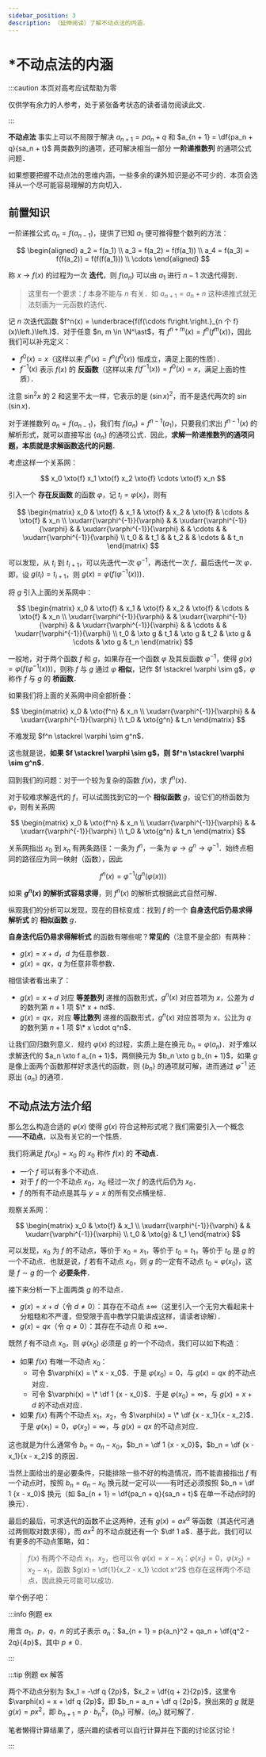 ```yaml
---
sidebar_position: 3
description: （延伸阅读）了解不动点法的内涵．
---
```


# *不动点法的内涵

:::caution 本页对高考应试帮助为零

仅供学有余力的人参考，处于紧张备考状态的读者请勿阅读此文．

:::

**不动点法** 事实上可以不局限于解决 $a_{n + 1} = pa_n + q$ 和 $a_{n + 1} = \df{pa_n + q}{sa_n + t}$ 两类数列的通项，还可解决相当一部分 **一阶递推数列** 的通项公式问题．

如果想要把握不动点法的思维内涵，一些多余的课外知识是必不可少的．本页会选择从一个尽可能容易理解的方向切入．

## 前置知识

一阶递推公式 $a_n = f(a_{n - 1})$，提供了已知 $a_1$ 便可推得整个数列的方法：

$$
\begin{aligned}
a_2 = f(a_1) \\
a_3 = f(a_2) = f(f(a_1)) \\
a_4 = f(a_3) = f(f(a_2)) = f(f(f(a_1))) \\
\cdots
\end{aligned}
$$

称 $x \to f(x)$ 的过程为一次 **迭代**，则 $f(a_n)$ 可以由 $a_1$ 进行 $n - 1$ 次迭代得到．

> 这里有一个要求：$f$ 本身不能与 $n$ 有关．如 $a_{n + 1} = a_n + n$ 这种递推式就无法刻画为一元函数的迭代．

记 $n$ 次迭代函数 $f^n(x) = \underbrace{f(f(\cdots f\right.\right.}_{n 个 f}(x)\left.)\left.)$．对于任意 $n, m \in \N^\ast$，有 $f^{n + m}(x) = f^n(f^m(x))$，因此我们可以补充定义：

- $f^0(x) = x$（这样以来 $f^n(x) = f^n(f^0(x))$ 恒成立，满足上面的性质）．
- $f^{-1}(x)$ 表示 $f(x)$ 的 **反函数**（这样以来 $f(f^{-1}(x)) = f^0(x) = x$，满足上面的性质）．

注意 $\sin^2 x$ 的 $2$ 和这里不太一样，它表示的是 $(\sin x)^2$，而不是迭代两次的 $\sin(\sin x)$．

对于递推数列 $a_n = f(a_{n - 1})$，我们有 $f(a_n) = f^{n - 1}(a_1)$，只要我们求出 $f^{n - 1}(x)$ 的解析形式，就可以直接写出 $\{a_n\}$ 的通项公式．因此，**求解一阶递推数列的通项问题，本质就是求解函数迭代的问题**．

考虑这样一个关系网：

$$
x_0 \xto{f} x_1 \xto{f} x_2 \xto{f} \cdots \xto{f} x_n
$$

引入一个 **存在反函数** 的函数 $\varphi$，记 $t_i = \varphi(x_i)$，则有

$$
\begin{matrix}
x_0 & \xto{f} & x_1 & \xto{f} & x_2 & \xto{f} & \cdots & \xto{f} & x_n \\
\xudarr{\varphi^{-1}}{\varphi} & & \xudarr{\varphi^{-1}}{\varphi} & & \xudarr{\varphi^{-1}}{\varphi} & & \cdots & & \xudarr{\varphi^{-1}}{\varphi} \\
t_0 & & t_1 & & t_2 & & \cdots & & t_n
\end{matrix}
$$

可以发现，从 $t_i$ 到 $t_{i + 1}$，可以先迭代一次 $\varphi^{-1}$，再迭代一次 $f$，最后迭代一次 $\varphi$．即，设 $g(t_i) = t_{i + 1}$，则 $g(x) = \varphi(f(\varphi^{-1}(x)))$．

将 $g$ 引入上面的关系网中：

$$
\begin{matrix}
x_0 & \xto{f} & x_1 & \xto{f} & x_2 & \xto{f} & \cdots & \xto{f} & x_n \\
\xudarr{\varphi^{-1}}{\varphi} & & \xudarr{\varphi^{-1}}{\varphi} & & \xudarr{\varphi^{-1}}{\varphi} & & \cdots & & \xudarr{\varphi^{-1}}{\varphi} \\
t_0 & \xto g & t_1 & \xto g & t_2 & \xto g & \cdots & \xto g & t_n
\end{matrix}
$$

一般地，对于两个函数 $f$ 和 $g$，如果存在一个函数 $\varphi$ 及其反函数 $\varphi^{-1}$，使得 $g(x) = \varphi(f(\varphi^{-1}(x)))$，则称 $f$ 与 $g$ 通过 $\varphi$ **相似**，记作 $f \stackrel \varphi \sim g$，$\varphi$ 称作 $f$ 与 $g$ 的 **桥函数**．

如果我们将上面的关系网中间全部折叠：

$$
\begin{matrix}
x_0 & \xto{f^n} & x_n \\
\xudarr{\varphi^{-1}}{\varphi} & & \xudarr{\varphi^{-1}}{\varphi} \\
t_0 & \xto{g^n} & t_n
\end{matrix}
$$

不难发现 $f^n \stackrel \varphi \sim g^n$．

这也就是说，**如果 $f \stackrel \varphi \sim g$，则 $f^n \stackrel \varphi \sim g^n$**．

回到我们的问题：对于一个较为复杂的函数 $f(x)$，求 $f^n(x)$．

对于较难求解迭代的 $f$，可以试图找到它的一个 **相似函数** $g$，设它们的桥函数为 $\varphi$，则有关系网

$$
\begin{matrix}
x_0 & \xto{f^n} & x_n \\
\xudarr{\varphi^{-1}}{\varphi} & & \xudarr{\varphi^{-1}}{\varphi} \\
t_0 & \xto{g^n} & t_n
\end{matrix}
$$

关系网指出 $x_0$ 到 $x_n$ 有两条路径：一条为 $f^n$，一条为 $\varphi \to g^n \to \varphi^{-1}$．始终点相同的路径应为同一映射（函数），因此

$$
f^n(x) = \varphi^{-1}(g^n(\varphi(x)))
$$

如果 **$g^n(x)$ 的解析式容易求得**，则 $f^n(x)$ 的解析式根据此式自然可解．

纵观我们的分析可以发现，现在的目标变成：找到 $f$ 的一个 **自身迭代后仍易求得解析式** 的 **相似函数** $g$．

**自身迭代后仍易求得解析式** 的函数有哪些呢？**常见的**（注意不是全部）有两种：

- $g(x) = x + d$，$d$ 为任意参数．
- $g(x) = qx$，$q$ 为任意非零参数．

相信读者看出来了：

- $g(x) = x + d$ 对应 **等差数列** 递推的函数形式，$g^n(x)$ 对应首项为 $x$，公差为 $d$ 的数列第 $n + 1$ 项 $\* x + nd$．
- $g(x) = qx$，对应 **等比数列** 递推的函数形式，$g^n(x)$ 对应首项为 $x$，公比为 $q$ 的数列第 $n + 1$ 项 $\* x \cdot q^n$．

让我们回归数列意义．规约 $\varphi(x)$ 的过程，实质上是在换元 $b_n = \varphi(a_n)$．对于难以求解迭代的 $a_n \xto f a_{n + 1}$，两侧换元为 $b_n \xto g b_{n + 1}$，如果 $g$ 是像上面两个函数那样好求迭代的函数，则 $\{b_n\}$ 的通项就可解，进而通过 $\varphi^{-1}$ 还原出 $\{a_n\}$ 的通项．

## 不动点法方法介绍

那么怎么构造合适的 $\varphi(x)$ 使得 $g(x)$ 符合这种形式呢？我们需要引入一个概念——**不动点**，以及有关它的一个性质．

我们将满足 $f(x_0) = x_0$ 的 $x_0$ 称作 $f(x)$ 的 **不动点**．

- 一个 $f$ 可以有多个不动点．
- 对于 $f$ 的一个不动点 $x_0$，$x_0$ 经过一次 $f$ 的迭代后仍为 $x_0$．
- $f$ 的所有不动点是其与 $y = x$ 的所有交点横坐标．

观察关系网：

$$
\begin{matrix}
x_0 & \xto{f} & x_1 \\
\xudarr{\varphi^{-1}}{\varphi} & & \xudarr{\varphi^{-1}}{\varphi} \\
t_0 & \xto{g} & t_1
\end{matrix}
$$

可以发现，$x_0$ 为 $f$ 的不动点，等价于 $x_0 = x_1$，等价于 $t_0 = t_1$，等价于 $t_0$ 是 $g$ 的一个不动点．也就是说，$f$ 若有不动点 $x_0$，则 $g$ 的一定有不动点 $t_0 = \varphi(x_0)$，这是 $f \sim g$ 的一个 **必要条件**．

接下来分析一下上面两类 $g$ 的不动点．

- $g(x) = x + d$（令 $d \ne 0$）：其存在不动点 $\pm \infty$（这里引入一个无穷大看起来十分粗糙和不严谨，但受限于高中教学只能讲成这样，请读者谅解）．
- $g(x) = qx$（令 $q \ne 0$）：其存在不动点 $0$ 和 $\pm \infty$．

既然 $f$ 有不动点 $x_0$，则 $\varphi(x_0)$ 必须是 $g$ 的一个不动点，我们可以如下构造：

- 如果 $f(x)$ 有唯一不动点 $x_0$：
	- 可令 $\varphi(x) = \* x - x_0$．于是 $\varphi(x_0) = 0$，与 $g(x) = qx$ 的不动点对应．
	- 可令 $\varphi(x) = \* \df 1 {x - x_0}$．于是 $\varphi(x_0) = \infty$，与 $g(x) = x + d$ 的不动点对应．
- 如果 $f(x)$ 有两个不动点 $x_1$，$x_2$，令 $\varphi(x) = \* \df {x - x_1}{x - x_2}$．于是 $\varphi(x_1) = 0$，$\varphi(x_2) = \infty$，与 $g(x) = qx$ 的不动点对应．

这也就是为什么通常令 $b_n = a_n - x_0$，$b_n = \df 1 {x - x_0}$，$b_n = \df {x - x_1}{x - x_2}$ 的原因．

当然上面给出的是必要条件，只能排除一些不好的构造情况，而不能直接指出 $f$ 有一个动点时，按照 $b_n = a_n - x_0$ 换元就一定可以——有时还必须按照 $b_n = \df 1 {x - x_0}$ 换元（如 $a_{n + 1} = \df{pa_n + q}{sa_n + t}$ 在单一不动点时的换元）．

最后的最后，可求迭代的函数不止这两种，还有 $g(x) = ax^\alpha$ 等函数（其迭代可通过两侧取对数求得），而 $ax^2$ 的不动点就还有一个 $\df 1 a$．基于此，我们可以有更多的不动点策略，如：

> $f(x)$ 有两个不动点 $x_1$，$x_2$，也可以令 $\varphi(x) = x - x_1$：$\varphi(x_1) = 0$，$\varphi(x_2) = x_2 - x_1$，函数 $g(x) = \df{1}{x_2 - x_1} \cdot x^2$ 也存在这样两个不动点，因此换元可能可以成功．

举个例子吧：

:::info 例题 ex

用含 $a_1$，$p$，$q$，$n$ 的式子表示 $a_n$：$a_{n + 1} = p{a_n}^2 + qa_n + \df{q^2 - 2q}{4p}$，其中 $p \ne 0$．

:::

:::tip 例题 ex 解答

两个不动点分别为 $x_1 = -\df q {2p}$，$x_2 = \df{q + 2}{2p}$，这里令 $\varphi(x) = x + \df q {2p}$，即 $b_n = a_n + \df q {2p}$，换出来的 $g$ 就是 $g(x) = px^2$，即 $b_{n + 1} = p \cdot {b_n}^2$，$\{b_n\}$ 可解，$\{a_n\}$ 就可解了．

笔者懒得计算结果了，感兴趣的读者可以自行计算并在下面的讨论区讨论！

:::
